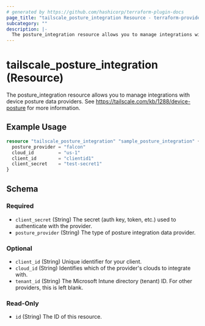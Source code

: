 ```yaml
---
# generated by https://github.com/hashicorp/terraform-plugin-docs
page_title: "tailscale_posture_integration Resource - terraform-provider-tailscale"
subcategory: ""
description: |-
  The posture_integration resource allows you to manage integrations with device posture data providers. See https://tailscale.com/kb/1288/device-posture for more information.
---
```


# tailscale_posture_integration (Resource)

The posture_integration resource allows you to manage integrations with device posture data providers. See https://tailscale.com/kb/1288/device-posture for more information.

## Example Usage

```terraform
resource "tailscale_posture_integration" "sample_posture_integration" {
  posture_provider = "falcon"
  cloud_id         = "us-1"
  client_id        = "clientid1"
  client_secret    = "test-secret1"
}
```

<!-- schema generated by tfplugindocs -->
## Schema

### Required

- `client_secret` (String) The secret (auth key, token, etc.) used to authenticate with the provider.
- `posture_provider` (String) The type of posture integration data provider.

### Optional

- `client_id` (String) Unique identifier for your client.
- `cloud_id` (String) Identifies which of the provider's clouds to integrate with.
- `tenant_id` (String) The Microsoft Intune directory (tenant) ID. For other providers, this is left blank.

### Read-Only

- `id` (String) The ID of this resource.
